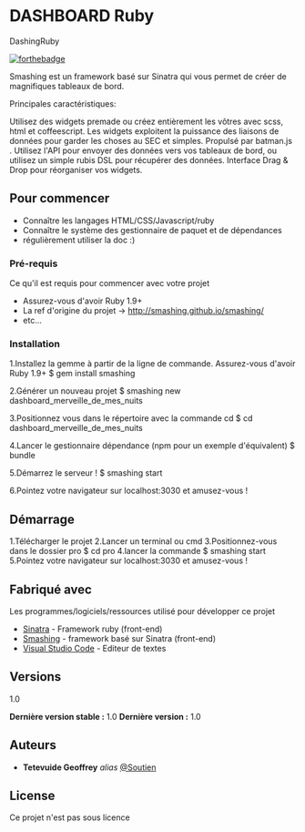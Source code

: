 # DASHBOARD Ruby
DashingRuby

[![forthebadge](http://forthebadge.com/images/badges/built-with-love.svg)](http://forthebadge.com) 

Smashing est un framework basé sur Sinatra qui vous permet de créer de magnifiques tableaux de bord.

Principales caractéristiques:

Utilisez des widgets premade ou créez entièrement les vôtres avec scss, html et coffeescript.
Les widgets exploitent la puissance des liaisons de données pour garder les choses au SEC et simples. Propulsé par batman.js .
Utilisez l'API pour envoyer des données vers vos tableaux de bord, ou utilisez un simple rubis DSL pour récupérer des données.
Interface Drag & Drop pour réorganiser vos widgets.

## Pour commencer
- Connaître les langages HTML/CSS/Javascript/ruby
- Connaître le système des gestionnaire de paquet et de dépendances 
- régulièrement utiliser la doc :)

### Pré-requis

Ce qu'il est requis pour commencer avec votre projet

- Assurez-vous d'avoir Ruby 1.9+
- La ref d'origine du projet -> http://smashing.github.io/smashing/
- etc...

### Installation

1.Installez la gemme à partir de la ligne de commande. Assurez-vous d'avoir Ruby 1.9+
$ gem install smashing

2.Générer un nouveau projet
$ smashing new dashboard_merveille_de_mes_nuits

3.Positionnez vous dans le répertoire avec la commande cd 
$ cd dashboard_merveille_de_mes_nuits

4.Lancer le gestionnaire dépendance (npm pour un exemple d'équivalent)
$ bundle

5.Démarrez le serveur !
$ smashing start

6.Pointez votre navigateur sur localhost:3030 et amusez-vous !

## Démarrage

1.Télécharger le projet
2.Lancer un terminal ou cmd
3.Positionnez-vous dans le dossier pro
$ cd pro
4.lancer la commande
$ smashing start
5.Pointez votre navigateur sur localhost:3030 et amusez-vous !


## Fabriqué avec

Les programmes/logiciels/ressources utilisé pour développer ce projet

* [Sinatra](http://sinatrarb.com/) - Framework ruby (front-end)
* [Smashing](http://smashing.github.io/smashing/) - framework basé sur Sinatra (front-end)
* [Visual Studio Code](https://code.visualstudio.com/) - Editeur de textes


## Versions
1.0

**Dernière version stable :** 1.0
**Dernière version :** 1.0


## Auteurs

* **Tetevuide Geoffrey** _alias_ [@Soutien](https://github.com/Neituos)


## License

Ce projet n'est pas sous licence 


